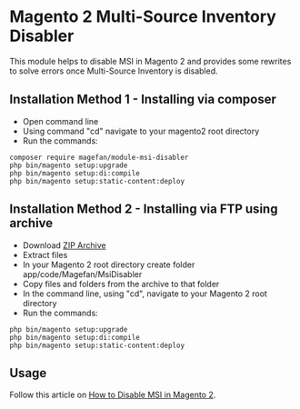 # Magento 2 Multi-Source Inventory Disabler

This module helps to disable MSI in Magento 2 and provides some rewrites to solve errors once Multi-Source Inventory is disabled.

## Installation Method 1 - Installing via composer
  * Open command line
  * Using command "cd" navigate to your magento2 root directory
  * Run the commands:
  
```
composer require magefan/module-msi-disabler
php bin/magento setup:upgrade
php bin/magento setup:di:compile
php bin/magento setup:static-content:deploy
```

## Installation Method 2 - Installing via FTP using archive
  * Download [ZIP Archive](https://github.com/magefan/module-msi-disabler/archive/main.zip)
  * Extract files
  * In your Magento 2 root directory create folder app/code/Magefan/MsiDisabler
  * Copy files and folders from the archive to that folder
  * In the command line, using "cd", navigate to your Magento 2 root directory
  * Run the commands:
```
php bin/magento setup:upgrade
php bin/magento setup:di:compile
php bin/magento setup:static-content:deploy
```
## Usage

Follow this article on [How to Disable MSI in Magento 2](https://magefan.com/blog/how-to-disable-msi-in-magento-2).
